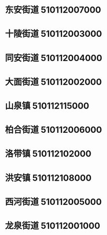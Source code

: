 # 东安街道 510112007000
# 十陵街道 510112003000
# 同安街道 510112004000
# 大面街道 510112002000
# 山泉镇 510112115000
# 柏合街道 510112006000
# 洛带镇 510112102000
# 洪安镇 510112108000
# 西河街道 510112005000
# 龙泉街道 510112001000
